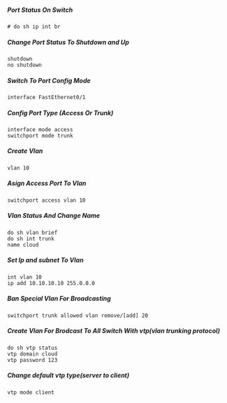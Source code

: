 ##### Port Status On Switch
```
# do sh ip int br
```
##### Change Port Status To Shutdown and Up
```
shutdown
no shutdown
```
##### Switch To Port Config Mode
```
interface FastEthernet0/1
```
##### Config Port Type (Access Or Trunk)
```
interface mode access
switchport mode trunk
```
##### Create Vlan
```
vlan 10
```
##### Asign Access Port To Vlan
```
switchport access vlan 10
```
##### Vlan Status And Change Name
```
do sh vlan brief
do sh int trunk
name cloud
```

##### Set Ip and subnet To Vlan
```
int vlan 10
ip add 10.10.10.10 255.0.0.0
```
##### ‌Ban Special Vlan For Broadcasting
```
switchport trunk allowed vlan remove/[add] 20
```
##### Create Vlan For Brodcast To All Switch With vtp(vlan trunking protocol)
```
do sh vtp status
vtp domain cloud
vtp password 123
```
##### Change default vtp type(server to client)
```
vtp mode client
```
